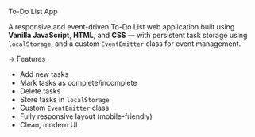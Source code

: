  To-Do List App

A responsive and event-driven To-Do List web application built using **Vanilla JavaScript**, **HTML**, and **CSS** — with persistent task storage using `localStorage`, and a custom `EventEmitter` class for event management.


 -> Features

-  Add new tasks
-  Mark tasks as complete/incomplete
-  Delete tasks
-  Store tasks in `localStorage`
-  Custom `EventEmitter` class
-  Fully responsive layout (mobile-friendly)
-  Clean, modern UI
